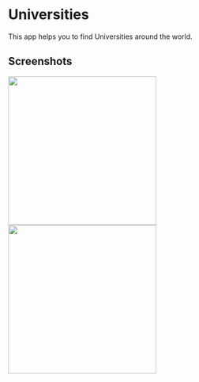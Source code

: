 # Universities

This app helps you to find Universities around the world.

## Screenshots

<img src="https://user-images.githubusercontent.com/126548231/235300124-00848e42-e7b9-4777-882f-e6d7b982b964.png" width="300">
<img src="https://user-images.githubusercontent.com/126548231/235300125-e1af9d69-5c7a-491c-b4ed-42dd33c466ae.png" width="300">

